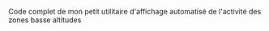 Code complet de mon petit utilitaire d'affichage automatisé de l'activité des zones basse altitudes
